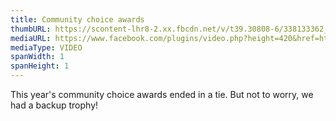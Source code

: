 ```yaml
---
title: Community choice awards
thumbURL: https://scontent-lhr8-2.xx.fbcdn.net/v/t39.30808-6/338133362_193385110072869_4667211236286492144_n.jpg?stp=cp6_dst-jpg&_nc_cat=106&ccb=1-7&_nc_sid=c42490&_nc_ohc=2pvoAQyzeRkAX_Thaf0&_nc_ht=scontent-lhr8-2.xx&oh=00_AfAHSM6FaBOolZ45xn822hF0yfdilj3EZvGMcntzP0Khog&oe=65AA0DD9
mediaURL: https://www.facebook.com/plugins/video.php?height=420&href=https%3A%2F%2Fwww.facebook.com%2Fhelen.goss2%2Fvideos%2F159226727051647%2F%3Fidorvanity%3D1087255831287947&show_text=false&width=560&t=0
mediaType: VIDEO
spanWidth: 1
spanHeight: 1
---
```


This year's community choice awards ended in a tie. But not to worry, we had a backup trophy!
